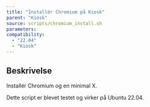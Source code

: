 ```yaml
---
title: "Installér Chromium på Kiosk"
parent: "Kiosk"
source: scripts/chromium_install.sh
parameters:
compatibility:  
  - "22.04"
  - "Kiosk"
---
```


## Beskrivelse
Installér Chromium og en minimal X.

Dette script er blevet testet og virker på Ubuntu 22.04.